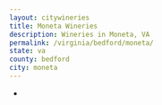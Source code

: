 ```yaml
---
layout: citywineries
title: Moneta Wineries
description: Wineries in Moneta, VA
permalink: /virginia/bedford/moneta/
state: va
county: bedford
city: moneta
---
```

-
